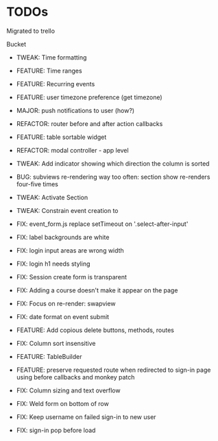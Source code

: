 # TODOs
Migrated to trello

Bucket  
* TWEAK: Time formatting
* FEATURE: Time ranges
* FEATURE: Recurring events
* FEATURE: user timezone preference (get timezone)
* MAJOR: push notifications to user (how?)
* REFACTOR: router before and after action callbacks

* FEATURE: table sortable widget
* REFACTOR: modal controller - app level


* TWEAK: Add indicator showing which direction the column is sorted
* BUG: subviews re-rendering way too often: section show re-renders four-five times

* TWEAK: Activate Section
* TWEAK: Constrain event creation to <datalist> values
* FIX: event_form.js replace setTimeout on '.select-after-input'
* FIX: label backgrounds are white
* FIX: login input areas are wrong width
* FIX: login h1 needs styling
* FIX: Session create form is transparent
* FIX: Adding a course doesn't make it appear on the page
* FIX: Focus on re-render: swapview
* FIX: date format on event submit
* FEATURE: Add copious delete buttons, methods, routes
* FIX: Column sort insensitive
* FEATURE: TableBuilder
* FEATURE: preserve requested route when redirected to sign-in page using before callbacks and monkey patch
* FIX: Column sizing and text overflow
* FIX: Weld form on bottom of row
* FIX: Keep username on failed sign-in to new user
* FIX: sign-in pop before load
